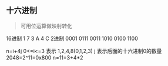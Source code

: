 ## 十六进制
> 可用位运算做映射转化

16进制    1      7      3      A      4      C
2进制  0001   0111   0011   1010   0100   1100

n=i+4j
0<=i<=3 表示 1,2,4,8(0,1,2,3)
j 表示后面的十六进制0的数量
2048=2^11=0x800
n=11=3+4*2

